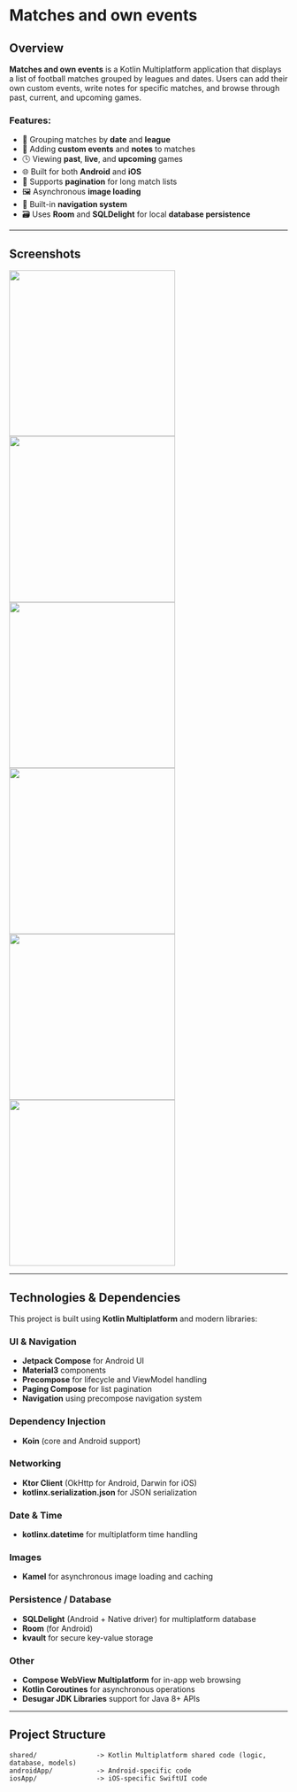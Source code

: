 # Matches and own events

## Overview
**Matches and own events** is a Kotlin Multiplatform application that displays a list of football matches grouped by leagues and dates. Users can add their own custom events, write notes for specific matches, and browse through past, current, and upcoming games.

### Features:
- 📅 Grouping matches by **date** and **league**
- 📝 Adding **custom events** and **notes** to matches
- 🕓 Viewing **past**, **live**, and **upcoming** games
- 🌐 Built for both **Android** and **iOS**
- 🔁 Supports **pagination** for long match lists
- 🖼️ Asynchronous **image loading**
- 🧭 Built-in **navigation system**
- 🗃️ Uses **Room** and **SQLDelight** for local **database persistence**

---

## Screenshots

<img src="https://i.postimg.cc/PP3cDgQ0/app11.png" width="300"> <img src="https://i.postimg.cc/jWNkGLYr/app12.png" width="300">  
<img src="https://i.postimg.cc/gXWBdmGL/app13.png" width="300"> <img src="https://i.postimg.cc/3kkqFtLN/app14.png" width="300">  
<img src="https://i.postimg.cc/DSRMj1Dg/app15.png" width="300"> <img src="https://i.postimg.cc/KkDp8wYq/app16.png" width="300">

---

## Technologies & Dependencies

This project is built using **Kotlin Multiplatform** and modern libraries:

### UI & Navigation
- **Jetpack Compose** for Android UI
- **Material3** components
- **Precompose** for lifecycle and ViewModel handling
- **Paging Compose** for list pagination
- **Navigation** using precompose navigation system

### Dependency Injection
- **Koin** (core and Android support)

### Networking
- **Ktor Client** (OkHttp for Android, Darwin for iOS)
- **kotlinx.serialization.json** for JSON serialization

### Date & Time
- **kotlinx.datetime** for multiplatform time handling

### Images
- **Kamel** for asynchronous image loading and caching

### Persistence / Database
- **SQLDelight** (Android + Native driver) for multiplatform database
- **Room** (for Android)
- **kvault** for secure key-value storage

### Other
- **Compose WebView Multiplatform** for in-app web browsing
- **Kotlin Coroutines** for asynchronous operations
- **Desugar JDK Libraries** support for Java 8+ APIs

---

## Project Structure

```text
shared/               -> Kotlin Multiplatform shared code (logic, database, models)
androidApp/           -> Android-specific code
iosApp/               -> iOS-specific SwiftUI code